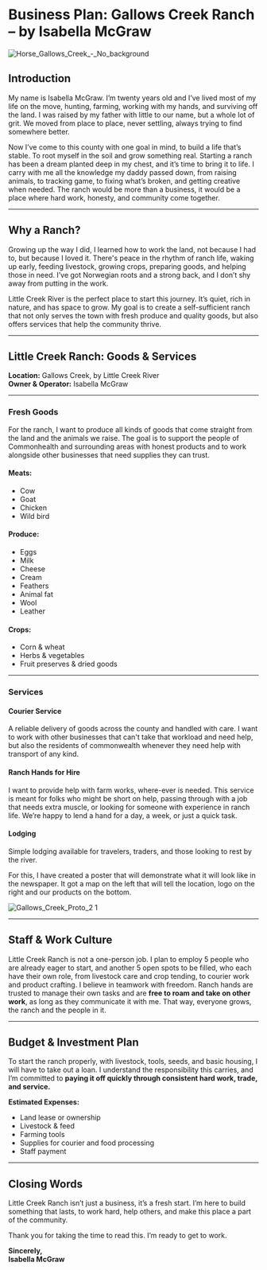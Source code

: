 # **Business Plan: Gallows Creek Ranch – by Isabella McGraw**

![Horse_Gallows_Creek_-_No_background](https://github.com/user-attachments/assets/354831d1-452d-4426-81ae-94164fe55434)

## **Introduction**

My name is Isabella McGraw. I’m twenty years old and I’ve lived most of my life on the move, hunting, farming, working with my hands, and surviving off the land. I was raised by my father with little to our name, but a whole lot of grit. We moved from place to place, never settling, always trying to find somewhere better. 

Now I’ve come to this county with one goal in mind, to build a life that’s stable. To root myself in the soil and grow something real. Starting a ranch has been a dream planted deep in my chest, and it’s time to bring it to life. I carry with me all the knowledge my daddy passed down, from raising animals, to tracking game, to fixing what’s broken, and getting creative when needed. The ranch would be more than a business, it would be a place where hard work, honesty, and community come together.

---

## **Why a Ranch?**

Growing up the way I did, I learned how to work the land, not because I had to, but because I loved it. There's peace in the rhythm of ranch life, waking up early, feeding livestock, growing crops, preparing goods, and helping those in need. I’ve got Norwegian roots and a strong back, and I don’t shy away from putting in the work.

Little Creek River is the perfect place to start this journey. It’s quiet, rich in nature, and has space to grow. My goal is to create a self-sufficient ranch that not only serves the town with fresh produce and quality goods, but also offers services that help the community thrive.

---

## **Little Creek Ranch: Goods & Services**

**Location:** Gallows Creek, by Little Creek River  
**Owner & Operator:** Isabella McGraw

---

### **Fresh Goods**
For the ranch, I want to produce all kinds of goods that come straight from the land and the animals we raise. The goal is to support the people of Commonhealth and surrounding areas with honest products and to work alongside other businesses that need supplies they can trust.

#### **Meats:**
- Cow  
- Goat  
- Chicken  
- Wild bird  

#### **Produce:**
- Eggs  
- Milk  
- Cheese  
- Cream  
- Feathers  
- Animal fat  
- Wool  
- Leather  

#### **Crops:**
- Corn & wheat  
- Herbs & vegetables  
- Fruit preserves & dried goods  

---

### **Services**

#### **Courier Service**
A reliable delivery of goods across the county and handled with care. I want to work with other businesses that can't take that workload and need help, but also the residents of commonwealth whenever they need help with transport of any kind. 

#### **Ranch Hands for Hire**
I want to provide help with farm works, where-ever is needed. This service is meant for folks who might be short on help, passing through with a job that needs extra muscle, or looking for someone with experience in ranch life. We’re happy to lend a hand for a day, a week, or just a quick task.

#### **Lodging**
Simple lodging available for travelers, traders, and those looking to rest by the river.

For this, I have created a poster that will demonstrate what it will look like in the newspaper. It got a map on the left that will tell the location, logo on the right and our products on the bottom. 

![Gallows_Creek_Proto_2 1](https://github.com/user-attachments/assets/f7f7df3b-85ce-4fe6-9de0-e680b0b8ba1c)

---

## **Staff & Work Culture**

Little Creek Ranch is not a one-person job. I plan to employ 5 people who are already eager to start, and another 5 open spots to be filled, who each have their own role, from livestock care and crop tending, to courier work and product crafting. I believe in teamwork with freedom. Ranch hands are trusted to manage their own tasks and are **free to roam and take on other work**, as long as they communicate it with me. That way, everyone grows, the ranch and the people in it.

---

## **Budget & Investment Plan**

To start the ranch properly, with livestock, tools, seeds, and basic housing, I will have to take out a loan. I understand the responsibility this carries, and I’m committed to **paying it off quickly through consistent hard work, trade, and service.**

**Estimated Expenses:**
- Land lease or ownership  
- Livestock & feed  
- Farming tools 
- Supplies for courier and food processing  
- Staff payment

---

## **Closing Words**

Little Creek Ranch isn’t just a business, it’s a fresh start. I’m here to build something that lasts, to work hard, help others, and make this place a part of the community.

Thank you for taking the time to read this. I’m ready to get to work.
  
**Sincerely,**  
**Isabella McGraw**  

